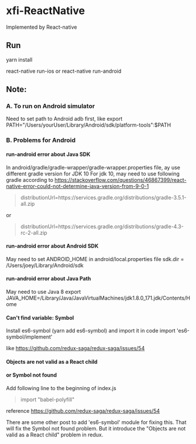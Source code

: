 # xfi-ReactNative
Implemented by React-native 

## Run
yarn install

react-native run-ios or react-native run-android


## Note:

### A. To run on Android simulator

Need to set path to Android adb first, like
export PATH="/Users/yourUser/Library/Android/sdk/platform-tools":$PATH




### B. Problems for Android
#### run-android error about Java SDK
In android/gradle/gradle-wrapper/gradle-wrapper.properties file, ay use different gradle version for JDK 10
For jdk 10, may need to use following gradle according to
https://stackoverflow.com/questions/46867399/react-native-error-could-not-determine-java-version-from-9-0-1

> distributionUrl=https\://services.gradle.org/distributions/gradle-3.5.1-all.zip

or

> distributionUrl=https\://services.gradle.org/distributions/gradle-4.3-rc-2-all.zip

#### run-android error about Android SDK
May need to set ANDROID_HOME in android/local.properties file
sdk.dir = /Users/joey/Library/Android/sdk

#### run-android error about Java Path
May need to use Java 8
export JAVA_HOME=/Library/Java/JavaVirtualMachines/jdk1.8.0_171.jdk/Contents/Home

#### Can't find variable: Symbol
Install es6-symbol (yarn add es6-symbol)
and import it in code
import 'es6-symbol/implement'

like https://github.com/redux-saga/redux-saga/issues/54

#### Objects are not valid as a React child 
#### or Symbol not found
Add following line to the beginning of index.js

> import "babel-polyfill"

reference https://github.com/redux-saga/redux-saga/issues/54

There are some other post to add 'es6-symbol' module for fixing this. That will fix the Symbol not found problem. But it introduce the "Objects are not valid as a React child" problem in redux.

